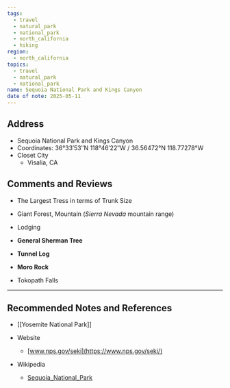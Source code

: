 ```yaml
---
tags:
  - travel
  - natural_park
  - national_park
  - north_california
  - hiking
region:
  - north_california
topics:
  - travel
  - natural_park
  - national_park
name: Sequoia National Park and Kings Canyon
date of note: 2025-05-11
---
```


## Address

- Sequoia National Park and Kings Canyon
- Coordinates: 36°33′53″N 118°46′22″W﻿ / ﻿36.56472°N 118.77278°W
- Closet City
	- Visalia, CA



## Comments and Reviews

- The Largest Tress in terms of Trunk Size
- Giant Forest, Mountain (*Sierra Nevada* mountain range)
- Lodging

- **General Sherman Tree**
- **Tunnel Log**
- **Moro Rock**
- Tokopath Falls



-----------
##  Recommended Notes and References

- [[Yosemite National Park]]
- Website
	- [www.nps.gov/seki](https://www.nps.gov/seki/)

- Wikipedia
	- [Sequoia_National_Park](https://en.wikipedia.org/wiki/Sequoia_National_Park)